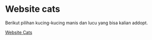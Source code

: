 # Website cats

Berikut pilihan kucing-kucing manis dan lucu yang bisa kalian addopt.

<!-- ![image](files/Users/jzhang/Desktop/Isolated.png) -->

<!-- [alt text](image.png) -->

[Website Cats](https://module-1-gitchan07.vercel.app/)
